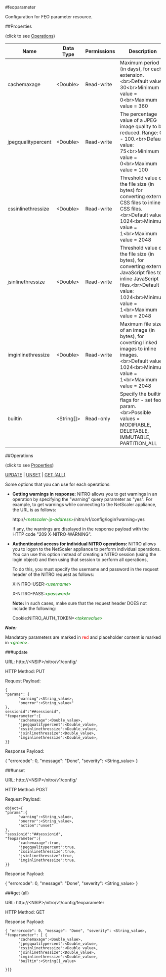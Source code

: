 #feoparameter

Configuration for FEO parameter resource.


##Properties 
<span>(click to see [Operations](#operations))</span>


<table><thead><tr><th>Name</th><th> Data Type</th><th> Permissions</th><th>Description</th></tr></thead><tbody><tr><td>cachemaxage</td><td>&lt;Double></td><td>Read-write</td><td>Maximum period (in days), for cache extension.&lt;br>Default value: 30&lt;br>Minimum value = 0&lt;br>Maximum value = 360</td><tr><tr><td>jpegqualitypercent</td><td>&lt;Double></td><td>Read-write</td><td>The percentage value of a JPEG image quality to be reduced. Range: 0 - 100.&lt;br>Default value: 75&lt;br>Minimum value = 0&lt;br>Maximum value = 100</td><tr><tr><td>cssinlinethressize</td><td>&lt;Double></td><td>Read-write</td><td>Threshold value of the file size (in bytes) for converting external CSS files to inline CSS files.&lt;br>Default value: 1024&lt;br>Minimum value = 1&lt;br>Maximum value = 2048</td><tr><tr><td>jsinlinethressize</td><td>&lt;Double></td><td>Read-write</td><td>Threshold value of the file size (in bytes), for converting external JavaScript files to inline JavaScript files.&lt;br>Default value: 1024&lt;br>Minimum value = 1&lt;br>Maximum value = 2048</td><tr><tr><td>imginlinethressize</td><td>&lt;Double></td><td>Read-write</td><td>Maximum file size of an image (in bytes), for coverting linked images to inline images.&lt;br>Default value: 1024&lt;br>Minimum value = 1&lt;br>Maximum value = 2048</td><tr><tr><td>builtin</td><td>&lt;String[]></td><td>Read-only</td><td>Specify the builtin flags for - set feo param.&lt;br>Possible values = MODIFIABLE, DELETABLE, IMMUTABLE, PARTITION_ALL</td><tr></tbody></table>
##Operations 
<span>(click to see [Properties](#properties))</span>


[UPDATE](#update) | [UNSET](#unset) | [GET (ALL)](#get-(all))


Some options that you can use for each operations:
<ul><li><p><b>Getting warnings in response:</b> NITRO allows you to get warnings in an operation by specifying the "warning" query parameter as "yes". For example, to get warnings while connecting to the NetScaler appliance, the URL is as follows:</p><p>http://<span style="color:green;font-style:italic;">&lt;netscaler-ip-address&gt;</span>/nitro/v1/config/login?warning=yes</p><p>If any, the warnings are displayed in the response payload with the HTTP code "209 X-NITRO-WARNING".</p></li><li><p><b>Authenticated access for individual NITRO operations:</b> NITRO allows you to logon to the NetScaler appliance to perform individual operations. You can use this option instead of creating a NITRO session (using the login object) and then using that session to perform all operations,</p><p>To do this, you must specify the username and password in the request header of the NITRO request as follows:</p><p>X-NITRO-USER:<span style="color:green;font-style:italic;">&lt;username&gt;</span></p><p>X-NITRO-PASS:<span style="color:green;font-style:italic;">&lt;password&gt;</span></p><p><b>Note:</b> In such cases, make sure that the request header DOES not include the following:</p><p>Cookie:NITRO_AUTH_TOKEN=<span style="color:green;font-style:italic;">&lt;tokenvalue&gt;</span></p></li></ul>



***Note:*** 
Mandatory parameters are marked in <span style="color:#FF0000;">red</span> and placeholder content is marked in <span style="color:green;font-style:italic">&lt;green&gt;</span>.

###update



URL: http://&lt;NSIP&gt;/nitro/v1/config/
HTTP Method: PUT
Request Payload: ```{"params": {      "warning":<String_value>,      "onerror":<String_value>"},sessionid":"##sessionid","feoparameter":{      "cachemaxage":<Double_value>,      "jpegqualitypercent":<Double_value>,      "cssinlinethressize":<Double_value>,      "jsinlinethressize":<Double_value>,      "imginlinethressize":<Double_value>,}}```
Response Payload: 
{ "errorcode": 0, "message": "Done", "severity": <String_value> }


###unset



URL: http://&lt;NSIP&gt;/nitro/v1/config/
HTTP Method: POST
Request Payload: ```object={"params":{      "warning":<String_value>,      "onerror":<String_value>,      "action":"unset"},"sessionid":"##sessionid","feoparameter":{      "cachemaxage":true,      "jpegqualitypercent":true,      "cssinlinethressize":true,      "jsinlinethressize":true,      "imginlinethressize":true,}}```
Response Payload: 
{ "errorcode": 0, "message": "Done", "severity": <String_value> }


###get (all)



URL: http://&lt;NSIP&gt;/nitro/v1/config/feoparameter
HTTP Method: GET
Response Payload: ```{ "errorcode": 0, "message": "Done", "severity": <String_value>, "feoparameter": [ {      "cachemaxage":<Double_value>,      "jpegqualitypercent":<Double_value>,      "cssinlinethressize":<Double_value>,      "jsinlinethressize":<Double_value>,      "imginlinethressize":<Double_value>,      "builtin":<String[]_value>}]}```



